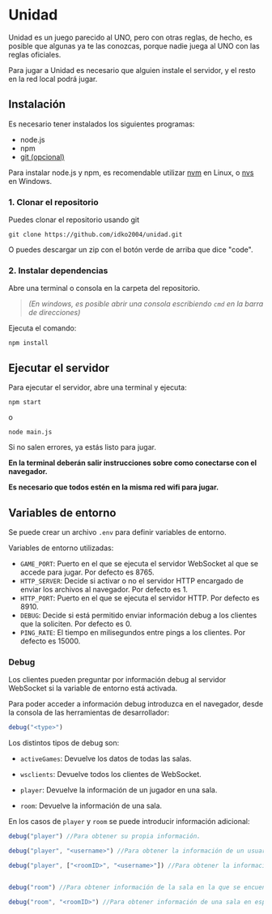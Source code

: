 # Unidad
Unidad es un juego parecido al UNO, pero con otras reglas, de hecho, es posible que algunas ya te las conozcas, porque nadie juega al UNO con las reglas oficiales.

Para jugar a Unidad es necesario que alguien instale el servidor, y el resto en la red local podrá jugar.

## Instalación
Es necesario tener instalados los siguientes programas:
- node.js
- npm
- [git (opcional)](https://git-scm.com/)

Para instalar node.js y npm, es recomendable utilizar [nvm](https://github.com/nvm-sh/nvm#installing-and-updating) en Linux, o [nvs](https://github.com/jasongin/nvs#setup) en Windows.

### 1. Clonar el repositorio
Puedes clonar el repositorio usando git
```
git clone https://github.com/idko2004/unidad.git
```
O puedes descargar un zip con el botón verde de arriba que dice "code".

### 2. Instalar dependencias
Abre una terminal o consola en la carpeta del repositorio. 

> _(En windows, es posible abrir una consola escribiendo `cmd` en la barra de direcciones)_

Ejecuta el comando:
```
npm install
```

## Ejecutar el servidor
Para ejecutar el servidor, abre una terminal y ejecuta:
```
npm start
```
o
```
node main.js
```

Si no salen errores, ya estás listo para jugar.

**En la terminal deberán salir instrucciones sobre como conectarse con el navegador.**

**Es necesario que todos estén en la misma red wifi para jugar.**

## Variables de entorno
Se puede crear un archivo `.env` para definir variables de entorno.

Variables de entorno utilizadas:

- `GAME_PORT`: Puerto en el que se ejecuta el servidor WebSocket al que se accede para jugar. Por defecto es 8765.
- `HTTP_SERVER`: Decide si activar o no el servidor HTTP encargado de enviar los archivos al navegador. Por defecto es 1.
- `HTTP_PORT`: Puerto en el que se ejecuta el servidor HTTP. Por defecto es 8910.
- `DEBUG`: Decide si está permitido enviar información debug a los clientes que la soliciten. Por defecto es 0.
- `PING_RATE`: El tiempo en milisegundos entre pings a los clientes. Por defecto es 15000.

### Debug
Los clientes pueden preguntar por información debug al servidor WebSocket si la variable de entorno está activada.

Para poder acceder a información debug introduzca en el navegador, desde la consola de las herramientas de desarrollador:
```javascript
debug("<type>")
```
Los distintos tipos de debug son:
- `activeGames`: Devuelve los datos de todas las salas.

- `wsclients`: Devuelve todos los clientes de WebSocket.

- `player`: Devuelve la información de un jugador en una sala.

- `room`: Devuelve la información de una sala.

En los casos de `player` y `room` se puede introducir información adicional:
```javascript
debug("player") //Para obtener su propia información.

debug("player", "<username>") //Para obtener la información de un usuario en específico en la misma sala en la sala en la que se encuentra el cliente.

debug("player", ["<roomID>", "<username>"]) //Para obtener la información de un usuario en específico en una sala en específica.


debug("room") //Para obtener información de la sala en la que se encuentra el cliente.

debug("room", "<roomID>") //Para obtener información de una sala en específica.
```
